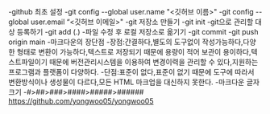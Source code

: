 
-github 최초 설정 
-git config --global user.name "<깃허브 이름>"
-git config --global user.email “<깃허브 이메일>"
-git 저장소 만들기
-git init
-git으로 관리할 대상 등록하기 
-git add (.)
-파일 수정 후 로컬 저장소로 옮기기
-git commit 
-git push origin main 
-마크다운의 장단점
-장점:간결하다,별도의 도구없이 작성가능하다,다양한 형태로 변환이 가능하다,텍스트로 저장되기 때문에 용량이 적어 보관이 용이하다,텍스트파일이기 때문에 버전관리시스템을 이용하여 변경이력을 관리할 수 있다,지원하는 프로그램과 플랫폼이 다양하다.
-단점:표준이 없다,표준이 없기 때문에 도구에 따라서 변환방식이나 생성물이 다르다,모든 HTML 마크업을 대신하지 못한다.
-마크다운 글자 크기 
-#>##>###>####>#####>######
https://github.com/yongwoo05/yongwoo05

